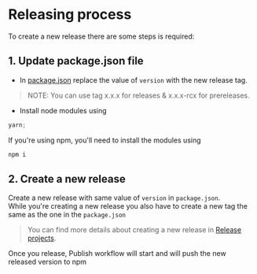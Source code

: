 # Releasing process

To create a new release there are some steps is required:

## 1. Update package.json file

- In [package.json](../package.json) replace the value of `version` with the new release tag.

> NOTE: You can use tag x.x.x for releases & x.x.x-rcx for prereleases.

- Install node modules using

```ts
yarn;
```

If you're using npm, you'll need to install the modules using

```ts
npm i
```

## 2. **Create a new release**

Create a new release with same value of `version` in `package.json`.<br>
While you're creating a new release you also have to create a new tag the same as the one in the `package.json`

> You can find more details about creating a new release in [Release projects](https://docs.github.com/en/repositories/releasing-projects-on-github/managing-releases-in-a-repository#creating-a-release).

Once you release, Publish workflow will start and will push the new released version to npm
